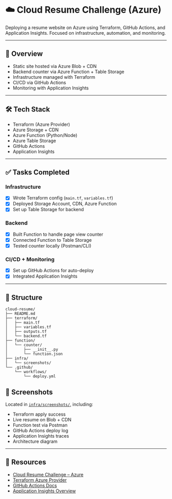 # ☁️ Cloud Resume Challenge (Azure)

Deploying a resume website on Azure using Terraform, GitHub Actions, and Application Insights. Focused on infrastructure, automation, and monitoring.

---

## 📌 Overview

- Static site hosted via Azure Blob + CDN  
- Backend counter via Azure Function + Table Storage  
- Infrastructure managed with Terraform  
- CI/CD via GitHub Actions  
- Monitoring with Application Insights

---

## 🛠️ Tech Stack

- Terraform (Azure Provider)  
- Azure Storage + CDN  
- Azure Function (Python/Node)  
- Azure Table Storage  
- GitHub Actions  
- Application Insights

---

## ✅ Tasks Completed

### Infrastructure
- [x] Wrote Terraform config (`main.tf`, `variables.tf`)
- [x] Deployed Storage Account, CDN, Azure Function
- [x] Set up Table Storage for backend

### Backend
- [x] Built Function to handle page view counter
- [x] Connected Function to Table Storage
- [x] Tested counter locally (Postman/CLI)

### CI/CD + Monitoring
- [x] Set up GitHub Actions for auto-deploy
- [x] Integrated Application Insights

---

## 📁 Structure

```plaintext
cloud-resume/
├── README.md
├── terraform/
│   ├── main.tf
│   ├── variables.tf
│   ├── outputs.tf
│   └── backend.tf
├── function/
│   └── counter/
│       ├── __init__.py
│       └── function.json
├── infra/
│   └── screenshots/
└── .github/
    └── workflows/
        └── deploy.yml
```
## 📸 Screenshots

Located in [`infra/screenshots/`](infra/screenshots/), including:

- Terraform apply success  
- Live resume on Blob + CDN  
- Function test via Postman  
- GitHub Actions deploy log  
- Application Insights traces  
- Architecture diagram

---

## 🔗 Resources

- [Cloud Resume Challenge – Azure](https://cloudresumechallenge.dev/docs/the-challenge/azure/)  
- [Terraform Azure Provider](https://registry.terraform.io/providers/hashicorp/azurerm/latest/docs)  
- [GitHub Actions Docs](https://docs.github.com/en/actions)  
- [Application Insights Overview](https://learn.microsoft.com/en-us/azure/azure-monitor/app/app-insights-overview)

